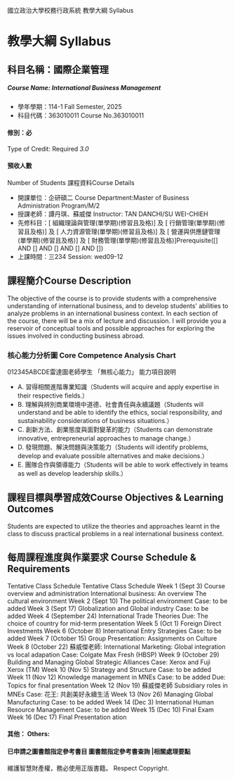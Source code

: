 國立政治大學校務行政系統 教學大綱 Syllabus
# 教學大綱 Syllabus
##  科目名稱：國際企業管理
#####  Course Name: International Business Management
  * 學年學期：114-1 Fall Semester, 2025 
  * 科目代碼：363010011 Course No.363010011
#### 修別：必
Type of Credit: Required 
_3.0_
#### 預收人數
Number of Students
課程資料Course Details
  * 開課單位：企研碩二 Course Department:Master of Business Administration Program/M/2 
  * 授課老師：譚丹琪、蘇威傑 Instructor: TAN DANCHI/SU WEI-CHIEH 
  * 先修科目：[ 組織理論與管理(單學期)(修習且及格)] 及 [ 行銷管理(單學期)(修習且及格)] 及 [ 人力資源管理(單學期)(修習且及格)] 及 [ 營運與供應鏈管理(單學期)(修習且及格)] 及 [ 財務管理(單學期)(修習且及格)]Prerequisite([] AND [] AND [] AND [] AND [])
  * 上課時間：三234 Session: wed09-12
##  課程簡介Course Description
The objective of the course is to provide students with a comprehensive understanding of international business, and to develop students' abilities to analyze problems in an international business context. In each section of the course, there will be a mix of lecture and discussion. I will provide you a reservoir of conceptual tools and possible approaches for exploring the issues involved in conducting business abroad. 
###  核心能力分析圖 Core Competence Analysis Chart
012345ABCDE雷達圖老師學生
「無核心能力」 
能力項目說明
  * A. 習得相關進階專業知識（Students will acquire and apply expertise in their respective fields.）
  * B. 理解與辨別商業環境中道德、社會責任與永續議題（Students will understand and be able to identify the ethics, social responsibility, and sustainability considerations of business situations.）
  * C. 創新方法、創業態度與面對變革的能力（Students can demonstrate innovative, entrepreneurial approaches to manage change.）
  * D. 發現問題、解決問題與決策能力（Students will identify problems, develop and evaluate possible alternatives and make decisions.）
  * E. 團隊合作與領導能力（Students will be able to work effectively in teams as well as develop leadership skills.）
##  課程目標與學習成效Course Objectives & Learning Outcomes 
Students are expected to utilize the theories and approaches learnt in the class to discuss practical problems in a real international business context. 
##  每周課程進度與作業要求 Course Schedule & Requirements
Tentative Class Schedule
Tentative Class Schedule
Week 1 (Sept 3) Course overview and administration 
International business: An overview
The cultural environment
Week 2 (Sept 10) The political environment
Case: to be added
Week 3 (Sept 17) Globalization and Global industry 
Case: to be added 
Week 4 (September 24) International Trade Theories
Due: The choice of country for mid-term presentation
Week 5 (Oct 1) Foreign Direct Investments
Week 6 (October 8) International Entry Strategies
Case: to be added
Week 7 (October 15) Group Presentation: Assignments on Culture
Week 8 (October 22) 蘇威傑老師: International Marketing: Global integration vs local adapation
Case: Colgate Max Fresh (HBSP)
Week 9 (October 29) Building and Managing Global Strategic Alliances
Case: Xerox and Fuji Xerox (TM)
Week 10 (Nov 5) Strategy and Structure
Case: to be added
Week 11 (Nov 12) Knowledge management in MNEs
Case: to be added
Due: Topics for final presentation
Week 12 (Nov 19) 蘇威傑老師 Subsidiary roles in MNEs
Case: 花王: 共創美好永續生活
Week 13 (Nov 26) Managing Global Manufacturing
Case: to be added
Week 14 (Dec 3) International Human Resource Management
Case: to be added
Week 15 (Dec 10) Final Exam
Week 16 (Dec 17) Final Presentation
ation
####  其他： Others:
####  已申請之圖書館指定參考書目  圖書館指定參考書查詢 |相關處理要點
維護智慧財產權，務必使用正版書籍。 Respect Copyright.